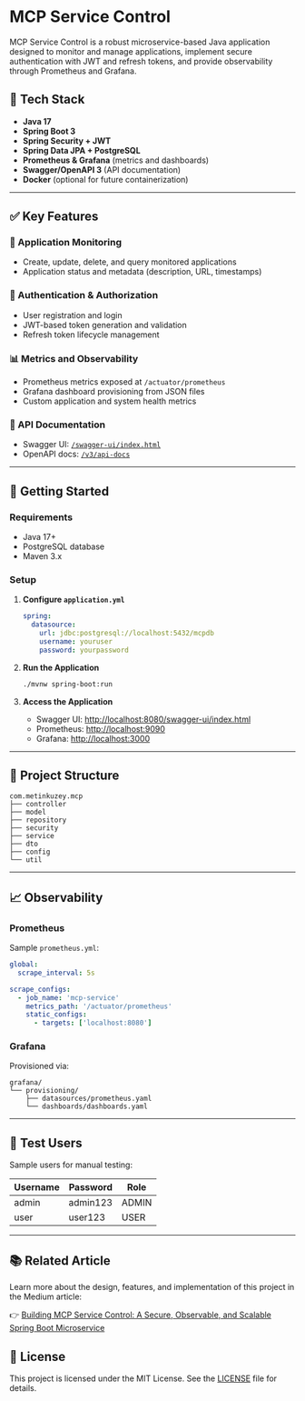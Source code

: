 # MCP Service Control

MCP Service Control is a robust microservice-based Java application designed to monitor and manage applications, implement secure authentication with JWT and refresh tokens, and provide observability through Prometheus and Grafana.

## 🔧 Tech Stack

- **Java 17**
- **Spring Boot 3**
- **Spring Security + JWT**
- **Spring Data JPA + PostgreSQL**
- **Prometheus & Grafana** (metrics and dashboards)
- **Swagger/OpenAPI 3** (API documentation)
- **Docker** (optional for future containerization)

---

## ✅ Key Features

### 🧩 Application Monitoring
- Create, update, delete, and query monitored applications
- Application status and metadata (description, URL, timestamps)

### 🔐 Authentication & Authorization
- User registration and login
- JWT-based token generation and validation
- Refresh token lifecycle management

### 📊 Metrics and Observability
- Prometheus metrics exposed at `/actuator/prometheus`
- Grafana dashboard provisioning from JSON files
- Custom application and system health metrics

### 📘 API Documentation
- Swagger UI: [`/swagger-ui/index.html`](http://localhost:8080/swagger-ui/index.html)
- OpenAPI docs: [`/v3/api-docs`](http://localhost:8080/v3/api-docs)

---

## 🚀 Getting Started

### Requirements
- Java 17+
- PostgreSQL database
- Maven 3.x

### Setup

1. **Configure `application.yml`**
   ```yaml
   spring:
     datasource:
       url: jdbc:postgresql://localhost:5432/mcpdb
       username: youruser
       password: yourpassword
2. **Run the Application**
   ```bash
   ./mvnw spring-boot:run
   ```

3. **Access the Application**
   - Swagger UI: [http://localhost:8080/swagger-ui/index.html](http://localhost:8080/swagger-ui/index.html)
   - Prometheus: [http://localhost:9090](http://localhost:9090)
   - Grafana: [http://localhost:3000](http://localhost:3000)

---

## 📂 Project Structure

```
com.metinkuzey.mcp
├── controller
├── model
├── repository
├── security
├── service
├── dto
├── config
└── util
```

---

## 📈 Observability

### Prometheus

Sample `prometheus.yml`:

```yaml
global:
  scrape_interval: 5s

scrape_configs:
  - job_name: 'mcp-service'
    metrics_path: '/actuator/prometheus'
    static_configs:
      - targets: ['localhost:8080']
```

### Grafana

Provisioned via:
```
grafana/
└── provisioning/
    ├── datasources/prometheus.yaml
    └── dashboards/dashboards.yaml
```

---

## 🧪 Test Users

Sample users for manual testing:

| Username | Password | Role  |
|----------|----------|-------|
| admin    | admin123 | ADMIN |
| user     | user123  | USER  |

---

## 📚 Related Article

Learn more about the design, features, and implementation of this project in the Medium article:

👉 [Building MCP Service Control: A Secure, Observable, and Scalable Spring Boot Microservice](https://medium.com/@metinkuzeyapp/building-mcp-service-control-a-secure-observable-and-scalable-spring-boot-microservice-c5fc183d7184)

## 📄 License

This project is licensed under the MIT License. See the [LICENSE](LICENSE) file for details.